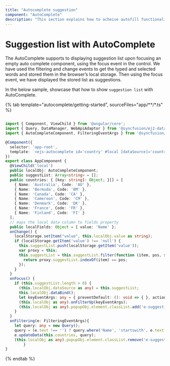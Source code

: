 ```yaml
---
title: "Autocomplete suggestion"
component: "AutoComplete"
description: "This section explains how to acheive autofill functionality in autocomplete control."
---
```


# Suggestion list with AutoComplete

The AutoComplete supports to displaying suggestion list upon focusing an empty auto complete component, using the focus event in the control. We have used the filtering and change events to get the typed and selected words and stored them in the browser’s local storage. Then using the focus event, we have displayed the stored list as suggestions.

In the below sample, showcase that how to show `suggestion list` with AutoComplete.

{% tab template="autocomplete/getting-started", sourceFiles="app/**/*.ts" %}

```typescript

import { Component, ViewChild } from '@angular/core';
import { Query, DataManager, WebApiAdaptor } from '@syncfusion/ej2-data';
import { AutoCompleteComponent, FilteringEventArgs } from '@syncfusion/ej2-angular-dropdowns';

@Component({
  selector: 'app-root',
  template: `<ejs-autocomplete id='country' #local [dataSource]='countries' [fields]='localFields' (change)='onChange()' (filtering)='onFiltering($event)' (focus)='onFocus()'></ejs-autocomplete>`,
})
export class AppComponent {
  @ViewChild('local')
  public localObj: AutoCompleteComponent;
  public suggestList: Array<string> = [];
  public countries: { [key: string]: Object; }[] = [
    { Name: 'Australia', Code: 'AU' },
    { Name: 'Bermuda', Code: 'BM' },
    { Name: 'Canada', Code: 'CA' },
    { Name: 'Cameroon', Code: 'CM' },
    { Name: 'Denmark', Code: 'DK' },
    { Name: 'France', Code: 'FR' },
    { Name: 'Finland', Code: 'FI' }
  ];
  // maps the local data column to fields property
  public localFields: Object = { value: 'Name' };
  onChange() {
    localStorage.setItem("value", this.localObj.value as string);
    if (localStorage.getItem('value') !== 'null') {
      this.suggestList.push(localStorage.getItem('value'));
      var proxy = this;
      this.suggestList = this.suggestList.filter(function (item, pos, self) {
        return proxy.suggestList.indexOf(item) == pos;
      });
    }
  }
  onFocus() {
    if (this.suggestList.length > 0) {
      (this.localObj.dataSource as any) = this.suggestList;
      this.localObj.dataBind();
      let keyEventArgs: any = { preventDefault: (): void => { }, action: 'down', keyCode: 40, type: null };
      (this.localObj as any).onFilterUp(keyEventArgs);
      (this.localObj as any).popupObj.element.classList.add('e-suggestion');
    }
  }
  onFiltering(e: FilteringEventArgs){
    let query: any = new Query();
    query = (e.text !== '') ? query.where('Name', 'startswith', e.text, true) : query;
    e.updateData(this.countries, query);
    (this.localObj as any).popupObj.element.classList.remove('e-suggestion');
        }
}

```

{% endtab %}